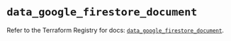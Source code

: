 # `data_google_firestore_document`

Refer to the Terraform Registry for docs: [`data_google_firestore_document`](https://registry.terraform.io/providers/hashicorp/google/6.47.0/docs/data-sources/firestore_document).
